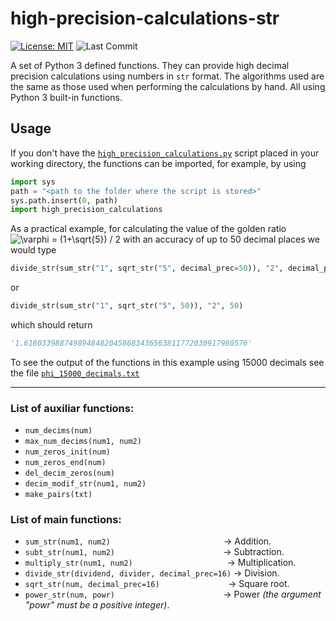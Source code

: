 # high-precision-calculations-str

[![License: MIT](https://img.shields.io/badge/License-MIT-brightgreen.svg)](https://github.com/artmenlope/high-precision-calculations-str/blob/master/LICENSE.md)
![Last Commit](https://img.shields.io/github/last-commit/artmenlope/high-precision-calculations-str)

A set of Python 3 defined functions. They can provide high decimal precision calculations using numbers in `str` format. The algorithms used are the same as those used when performing the calculations by hand. All using Python 3 built-in functions.

## Usage

If you don't have the [`high_precision_calculations.py`](https://github.com/artmenlope/high-precision-calculations-str/blob/master/high_precision_calculations.py) script placed in your working directory, the functions can be imported, for example, by using 

```python
import sys
path = "<path to the folder where the script is stored>"
sys.path.insert(0, path)
import high_precision_calculations
```

<!--
<a href="https://www.codecogs.com/eqnedit.php?latex=\varphi&space;=&space;(1&plus;\sqrt{5})&space;/&space;2" target="_blank"><img src="https://latex.codecogs.com/svg.latex?\varphi&space;=&space;(1&plus;\sqrt{5})&space;/&space;2" title="\varphi = (1+\sqrt{5}) / 2" /></a> 
-->

<!-- Note: For Latex formulas in Github's Markdown see https://gist.github.com/a-rodin/fef3f543412d6e1ec5b6cf55bf197d7b -->

As a practical example, for calculating the value of the golden ratio ![\varphi = (1+\sqrt{5}) / 2](https://render.githubusercontent.com/render/math?math=%5Cvarphi%20%3D%20(1%2B%5Csqrt%7B5%7D)%20%2F%202) with an accuracy of up to 50 decimal places we would type

```python
divide_str(sum_str("1", sqrt_str("5", decimal_prec=50)), "2", decimal_prec=50)
```
or 
```python
divide_str(sum_str("1", sqrt_str("5", 50)), "2", 50)
```

which should return 

```python
'1.61803398874989484820458683436563811772030917980576'
```

To see the output of the functions in this example using 15000 decimals see the file [`phi_15000_decimals.txt`](https://github.com/artmenlope/high-precision-calculations-str/blob/master/phi_15000_decimals.txt)

---

### List of auxiliar functions:
- `num_decims(num)`
- `max_num_decims(num1, num2)`
- `num_zeros_init(num)`
- `num_zeros_end(num)`
- `del_decim_zeros(num)`
- `decim_modif_str(num1, num2)`
- `make_pairs(txt)`

<!--&nbsp;-->

### List of main functions:

- `sum_str(num1, num2)`    &emsp; &emsp; &emsp; &emsp; &emsp; &emsp; &emsp; &emsp; &emsp; &nbsp; &nbsp;  &rarr; Addition.                      
- `subt_str(num1, num2)`   &emsp; &emsp; &emsp; &emsp; &emsp; &emsp; &emsp; &emsp; &emsp; &nbsp; &rarr; Subtraction.
- `multiply_str(num1, num2)`  &emsp; &emsp; &emsp; &emsp; &emsp; &emsp; &nbsp; &nbsp; &nbsp; &nbsp; &nbsp; &rarr; Multiplication.
- `divide_str(dividend, divider, decimal_prec=16)`  &rarr; Division.
- `sqrt_str(num, decimal_prec=16)`  &emsp; &emsp; &emsp; &emsp; &emsp;  &nbsp; &nbsp; &rarr; Square root.
- `power_str(num, powr)`  &emsp; &emsp; &emsp; &emsp; &emsp; &emsp; &emsp; &emsp; &emsp; &nbsp; &rarr; Power _(the argument "powr" must be a positive integer)_.

